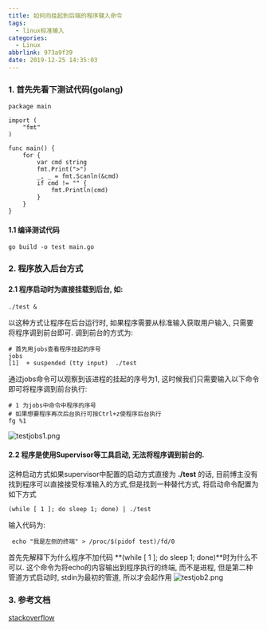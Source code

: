 ```yaml
---
title: 如何向挂起到后端的程序键入命令
tags:
  - linux标准输入
categories:
  - Linux
abbrlink: 973a9f39
date: 2019-12-25 14:35:03
---
```

### 1. 首先先看下测试代码(golang)
```golang
package main

import (
	"fmt"
)

func main() {
	for {
		var cmd string
		fmt.Print(">")
		_, _ = fmt.Scanln(&cmd)
		if cmd != "" {
			fmt.Println(cmd)
		}
	}
}
```
#### 1.1 编译测试代码
```shell script
go build -o test main.go
```
### 2. 程序放入后台方式
#### 2.1 程序启动时为直接挂载到后台, 如:
```shell script
./test &
```
以这种方式让程序在后台运行时, 如果程序需要从标准输入获取用户输入, 只需要将程序调到前台即可.
调到前台的方式为:
```shell script
# 首先用jobs查看程序挂起的序号
jobs 
[1]  + suspended (tty input)  ./test
```
通过jobs命令可以观察到该进程的挂起的序号为1, 这时候我们只需要输入以下命令即可将程序调到前台执行:
```shell script
# 1 为jobs中命令中程序的序号
# 如果想要程序再次后台执行可按Ctrl+z使程序后台执行
fg %1
```
![testjobs1.png](https://cdn.openpy.org/testjobs1.png)

#### 2.2 程序是使用Supervisor等工具启动, 无法将程序调到前台的.
这种启动方式如果supervisor中配置的启动方式直接为 **./test** 的话, 目前博主没有找到程序可以直接接受标准输入的方式,但是找到一种替代方式, 将启动命令配置为如下方式
```shell script
(while [ 1 ]; do sleep 1; done) | ./test
```
输入代码为:
```shell script
 echo "我是左侧的终端" > /proc/$(pidof test)/fd/0
```
首先先解释下为什么程序不加代码 **(while [ 1 ]; do sleep 1; done)**时为什么不可以.
这个命令为将echo的内容输出到程序执行的终端, 而不是进程, 但是第二种管道方式启动时, stdin为最初的管道, 所以才会起作用 
![testjob2.png](https://cdn.openpy.org/testjob2.png)
### 3. 参考文档
[stackoverflow](https://stackoverflow.com/questions/5374255/how-to-write-data-to-existing-processs-stdin-from-external-process)